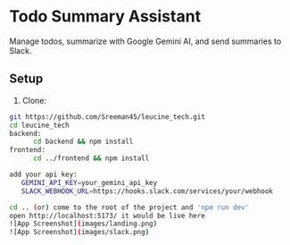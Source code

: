# Todo Summary Assistant

Manage todos, summarize with Google Gemini AI, and send summaries to Slack.

## Setup

1. Clone:
```bash
git https://github.com/Sreeman45/leucine_tech.git
cd leucine_tech
backend:
      cd backend && npm install
frontend:
      cd ../frontend && npm install

add your api key:
   GEMINI_API_KEY=your_gemini_api_key
   SLACK_WEBHOOK_URL=https://hooks.slack.com/services/your/webhook

cd .. (or) come to the root of the project and 'npm run dev'
open http://localhost:5173/ it would be live here
![App Screenshot](images/landing.png)
![App Screenshot](images/slack.png)

 